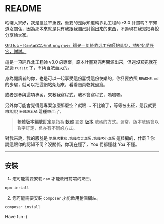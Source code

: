 # README
哈囉大家好，我是誰並不重要，重要的是你知道純靠北工程師 v3.0 計畫嗎？不知道沒關係，因為那本來就是只有我跟我自己討論出來的東西，不過現在我想把喜悅分享給大家。

[GitHub - Kantai235/init.engineer: 這是一份純靠北工程師的專案，請好好愛護它，謝謝。](https://github.com/Kantai235/init.engineer)

這是一項純靠北工程師 v3.0 的專案，原本計畫寫完再開源出來，但還沒寫完就在那邊 `Public` 了，有夠自肥自大的。

身為閱讀者的你，也是可以一起享受這份喜悅這份快樂的，你只要依照 `README.md` 的步驟，就可以把這網站架起來，看看首頁乾乾過癮。

或者是參與這項專案，來教我寫程式，我不會寫程式，嗚嗚嗚。

另外你可能會覺得這專案怎麼那麼空？就跟 ... 不比喻了，等等被出征，這我就要來說說 `軟體版本號` 這種東西了。

> **軟體版本編號訂定**是指為 [軟體](https://zh.wikipedia.org/wiki/%E8%BB%9F%E4%BB%B6) 設定 [版本](https://zh.wikipedia.org/wiki/%E7%89%88%E6%9C%AC) 號碼的方式。通常，版本號碼會以數字訂定，但亦有不同的方式。

對我來說，我的版號是 `第幾次重寫.第幾次大改版.第幾次小改版` 這樣編的，什麼？你說這跟你的認知不同？沒關係，你現在懂了，You 們都懂就 You 不懂。

---

## 安裝
1. 您可能需要安裝 `npm` 才能啟用前端的東西。
```sh
npm install
```

2. 您可能需要安裝 `composer` 才能啟用整個網站。
```sh
composer install
```

Have fun :)
